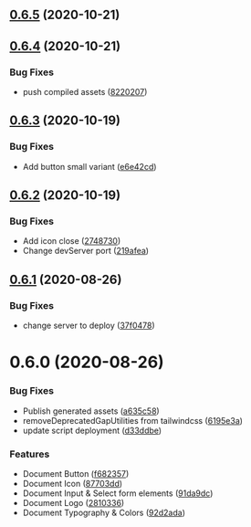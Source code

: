 ## [0.6.5](https://github.com/liip/styleguide-starterkit/compare/0.6.4...0.6.5) (2020-10-21)

## [0.6.4](https://github.com/liip/styleguide-starterkit/compare/0.6.3...0.6.4) (2020-10-21)


### Bug Fixes

* push compiled assets ([8220207](https://github.com/liip/styleguide-starterkit/commit/822020761f3e802869896e143474f0fbaedfcd63))

## [0.6.3](https://github.com/liip/styleguide-starterkit/compare/0.6.2...0.6.3) (2020-10-19)


### Bug Fixes

* Add button small variant ([e6e42cd](https://github.com/liip/styleguide-starterkit/commit/e6e42cd49cdce38c59aa368d30201002cd0c7a21))

## [0.6.2](https://github.com/liip/styleguide-starterkit/compare/0.6.1...0.6.2) (2020-10-19)


### Bug Fixes

* Add icon close ([2748730](https://github.com/liip/styleguide-starterkit/commit/2748730386cbbbe9c99852b5e445bea3c9e73d00))
* Change devServer port ([219afea](https://github.com/liip/styleguide-starterkit/commit/219afead8ab711f5536e3ab1517ad60d0efacf73))

## [0.6.1](https://github.com/liip/styleguide-starterkit/compare/0.6.0...0.6.1) (2020-08-26)


### Bug Fixes

* change server to deploy ([37f0478](https://github.com/liip/styleguide-starterkit/commit/37f0478ffe3cc76449934b5850ebe13ae7d9278c))

# 0.6.0 (2020-08-26)


### Bug Fixes

* Publish generated assets ([a635c58](https://github.com/liip/styleguide-starterkit/commit/a635c587e4d78ddfcb1d291af15d4826cc783f01))
* removeDeprecatedGapUtilities from tailwindcss ([6195e3a](https://github.com/liip/styleguide-starterkit/commit/6195e3a866c5d3c1187c807a15e309795bed1f2c))
* update script deployment ([d33ddbe](https://github.com/liip/styleguide-starterkit/commit/d33ddbe95de5c1ac14056040ec822eede6b15f09))


### Features

* Document Button ([f682357](https://github.com/liip/styleguide-starterkit/commit/f682357fd95abecf8f89bb2d43c631ca2ea81b1c))
* Document Icon ([87703dd](https://github.com/liip/styleguide-starterkit/commit/87703ddd7f84ebfe7ddc0fa8ab7b8ed44969713f))
* Document Input & Select form elements ([91da9dc](https://github.com/liip/styleguide-starterkit/commit/91da9dcbbd853a9e144d29e26d6e6f3e9e1acc71))
* Document Logo ([2810336](https://github.com/liip/styleguide-starterkit/commit/2810336ca4c1377d592934ba0e767d1f5bcdccca))
* Document Typography & Colors ([92d2ada](https://github.com/liip/styleguide-starterkit/commit/92d2ada33a65536668dbb1fab1839cce46976588))

